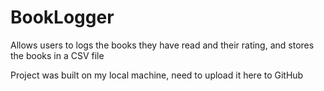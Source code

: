# BookLogger
Allows users to logs the books they have read and their rating, and stores the books in a CSV file

Project was built on my local machine, need to upload it here to GitHub
